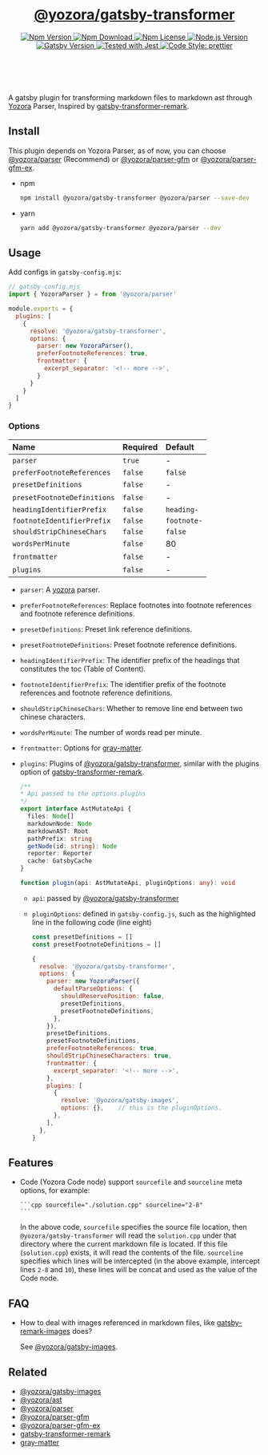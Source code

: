 <header>
  <h1 align="center">
    <a href="https://github.com/yozorajs/gatsby-scaffolds/tree/main/packages/gatsby-transformer#readme">@yozora/gatsby-transformer</a>
  </h1>
  <div align="center">
    <a href="https://www.npmjs.com/package/@yozora/gatsby-transformer">
      <img
        alt="Npm Version"
        src="https://img.shields.io/npm/v/@yozora/gatsby-transformer.svg"
      />
    </a>
    <a href="https://www.npmjs.com/package/@yozora/gatsby-transformer">
      <img
        alt="Npm Download"
        src="https://img.shields.io/npm/dm/@yozora/gatsby-transformer.svg"
      />
    </a>
    <a href="https://www.npmjs.com/package/@yozora/gatsby-transformer">
      <img
        alt="Npm License"
        src="https://img.shields.io/npm/l/@yozora/gatsby-transformer.svg"
      />
    </a>
    <a href="https://github.com/nodejs/node">
      <img
        alt="Node.js Version"
        src="https://img.shields.io/node/v/@yozora/gatsby-transformer"
      />
    </a>
    <a href="https://github.com/gatsbyjs/gatsby">
      <img
        alt="Gatsby Version"
        src="https://img.shields.io/npm/dependency-version/@guanghechen/rollup-config/peer/gatsby"
      />
    </a>
    <a href="https://github.com/facebook/jest">
      <img
        alt="Tested with Jest"
        src="https://img.shields.io/badge/tested_with-jest-9c465e.svg"
      />
    </a>
    <a href="https://github.com/prettier/prettier">
      <img
        alt="Code Style: prettier"
        src="https://img.shields.io/badge/code_style-prettier-ff69b4.svg?style=flat-square"
      />
    </a>
  </div>
</header>
<br/>

A gatsby plugin for transforming markdown files to markdown ast through 
[Yozora][yozora-repo] Parser, Inspired by [gatsby-transformer-remark][].

## Install

This plugin depends on Yozora Parser, as of now, you can choose 
[@yozora/parser][] (Recommend) or [@yozora/parser-gfm][] or [@yozora/parser-gfm-ex].

* npm

  ```bash
  npm install @yozora/gatsby-transformer @yozora/parser --save-dev
  ```

* yarn

  ```bash
  yarn add @yozora/gatsby-transformer @yozora/parser --dev
  ```

## Usage

Add configs in `gatsby-config.mjs`:

```javascript
// gatsby-config.mjs
import { YozoraParser } = from '@yozora/parser'

module.exports = {
  plugins: [
    {
      resolve: '@yozora/gatsby-transformer',
      options: {
        parser: new YozoraParser(),
        preferFootnoteReferences: true,
        frontmatter: {
          excerpt_separator: '<!-- more -->',
        }
      }
    }
  ]
}
```

### Options

Name                        | Required  | Default
:---------------------------|:----------|:-----------
`parser`                    | `true`    | -
`preferFootnoteReferences`  | `false`   | `false`
`presetDefinitions`         | `false`   | -
`presetFootnoteDefinitions` | `false`   | -
`headingIdentifierPrefix`   | `false`   | `heading-`
`footnoteIdentifierPrefix`  | `false`   | `footnote-`
`shouldStripChineseChars`   | `false`   | `false`
`wordsPerMinute`            | `false`   | 80
`frontmatter`               | `false`   | -
`plugins`                   | `false`   | -


* `parser`: A [yozora][yozora-repo] parser.

* `preferFootnoteReferences`: Replace footnotes into footnote references and 
  footnote reference definitions.

* `presetDefinitions`: Preset link reference definitions.

* `presetFootnoteDefinitions`: Preset footnote reference definitions.

* `headingIdentifierPrefix`: The identifier prefix of the headings that 
  constitutes the toc (Table of Content).

* `footnoteIdentifierPrefix`: The identifier prefix of the footnote references
  and footnote reference definitions.

* `shouldStripChineseChars`: Whether to remove line end between two chinese characters.

* `wordsPerMinute`: The number of words read per minute.

* `frontmatter`: Options for [gray-matter][].

* `plugins`: Plugins of [@yozora/gatsby-transformer][], similar with the
  plugins option of [gatsby-transformer-remark][].

  ```typescript
  /**
  * Api passed to the options.plugins
  */
  export interface AstMutateApi {
    files: Node[]
    markdownNode: Node
    markdownAST: Root
    pathPrefix: string
    getNode(id: string): Node
    reporter: Reporter
    cache: GatsbyCache
  }

  function plugin(api: AstMutateApi, pluginOptions: any): void
  ```

  - `api`: passed by [@yozora/gatsby-transformer][]
  - `pluginOptions`: defined in `gatsby-config.js`, such as the highlighted 
    line in the following code (line eight)

    ```javascript {8}
    const presetDefinitions = []
    const presetFootnoteDefinitions = []

    {
      resolve: '@yozora/gatsby-transformer',
      options: {
        parser: new YozoraParser({
          defaultParseOptions: {
            shouldReservePosition: false,
            presetDefinitions,
            presetFootnoteDefinitions,
          },
        }),
        presetDefinitions,
        presetFootnoteDefinitions,
        preferFootnoteReferences: true,
        shouldStripChineseCharacters: true,
        frontmatter: {
          excerpt_separator: '<!-- more -->',
        },
        plugins: [
          {
            resolve: '@yozora/gatsby-images',
            options: {},    // this is the pluginOptions.
          },
        ],
      },
    }
    ```


## Features

* Code (Yozora Code node) support `sourcefile` and `sourceline` meta options, for example: 

  ````
  ```cpp sourcefile="./solution.cpp" sourceline="2-8"
  ```
  ````

  In the above code, `sourcefile` specifies the source file location, then 
  `@yozora/gatsby-transformer` will read the `solution.cpp` under that directory
  where the current markdown file is located. If this file (`solution.cpp`)
  exists, it will read the contents of the file. `sourceline` specifies which
  lines will be intercepted (in the above example, intercept lines `2-8` and `10`),
  these lines will be concat and used as the value of the Code node. 


## FAQ

* How to deal with images referenced in markdown files, like [gatsby-remark-images][] does?

  See [@yozora/gatsby-images][].


## Related

* [@yozora/gatsby-images][]
* [@yozora/ast][]
* [@yozora/parser][]
* [@yozora/parser-gfm][]
* [@yozora/parser-gfm-ex][]
* [gatsby-transformer-remark][]
* [gray-matter][]


[homepage]: https://github.com/yozorajs/gatsby-scaffolds/tree/main/packages/gatsby-transformer#readme
[yozora-repo]: https://github.com/yozorajs/yozora
[@yozora/gatsby-transformer]: https://github.com/yozorajs/gatsby-scaffolds/tree/main/packages/gatsby-transformer#readme
[@yozora/gatsby-images]: https://github.com/yozorajs/gatsby-scaffolds/tree/main/packages/gatsby-images#readme
[@yozora/ast]: https://www.npmjs.com/package/@yozora/ast
[@yozora/parser]: https://www.npmjs.com/package/@yozora/parser
[@yozora/parser-gfm]: https://www.npmjs.com/package/@yozora/parser-gfm
[@yozora/parser-gfm-ex]: https://www.npmjs.com/package/@yozora/parser-gfm-ex
[gatsby-transformer-remark]: https://github.com/gatsbyjs/gatsby/tree/master/packages/gatsby-transformer-remark
[gatsby-remark-images]: https://github.com/gatsbyjs/gatsby/tree/master/packages/gatsby-remark-images
[gray-matter]: https://github.com/jonschlinkert/gray-matter

